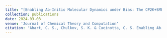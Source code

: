 ```yaml
---
title: "[Enabling Ab-Initio Molecular Dynamics under Bias: The CP2K+SMEAGOL Interface for Integrating Density Functional Theory and Non-Equilibrium Green Functions](https://doi.org/10.1021/acs.jctc.4c00371)"
collection: publications
date: 2024-03-03
venue: 'Journal of Chemical Theory and Computation'
citation: "Ahart, C. S., Chulkov, S. K. & Cucinotta, C. S. Enabling Ab-Initio Molecular Dynamics under Bias: The CP2K+SMEAGOL Interface for Integrating Density Functional Theory and Non-Equilibrium Green Functions. J. Chem. Theory Comput. 2024."
---
```

